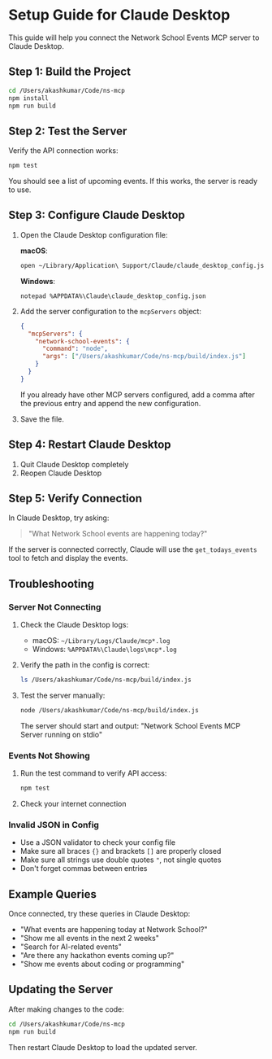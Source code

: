 # Setup Guide for Claude Desktop

This guide will help you connect the Network School Events MCP server to Claude Desktop.

## Step 1: Build the Project

```bash
cd /Users/akashkumar/Code/ns-mcp
npm install
npm run build
```

## Step 2: Test the Server

Verify the API connection works:

```bash
npm test
```

You should see a list of upcoming events. If this works, the server is ready to use.

## Step 3: Configure Claude Desktop

1. Open the Claude Desktop configuration file:

   **macOS**: 
   ```bash
   open ~/Library/Application\ Support/Claude/claude_desktop_config.json
   ```

   **Windows**:
   ```
   notepad %APPDATA%\Claude\claude_desktop_config.json
   ```

2. Add the server configuration to the `mcpServers` object:

   ```json
   {
     "mcpServers": {
       "network-school-events": {
         "command": "node",
         "args": ["/Users/akashkumar/Code/ns-mcp/build/index.js"]
       }
     }
   }
   ```

   If you already have other MCP servers configured, add a comma after the previous entry and append the new configuration.

3. Save the file.

## Step 4: Restart Claude Desktop

1. Quit Claude Desktop completely
2. Reopen Claude Desktop

## Step 5: Verify Connection

In Claude Desktop, try asking:

> "What Network School events are happening today?"

If the server is connected correctly, Claude will use the `get_todays_events` tool to fetch and display the events.

## Troubleshooting

### Server Not Connecting

1. Check the Claude Desktop logs:
   - macOS: `~/Library/Logs/Claude/mcp*.log`
   - Windows: `%APPDATA%\Claude\logs\mcp*.log`

2. Verify the path in the config is correct:
   ```bash
   ls /Users/akashkumar/Code/ns-mcp/build/index.js
   ```

3. Test the server manually:
   ```bash
   node /Users/akashkumar/Code/ns-mcp/build/index.js
   ```
   The server should start and output: "Network School Events MCP Server running on stdio"

### Events Not Showing

1. Run the test command to verify API access:
   ```bash
   npm test
   ```

2. Check your internet connection

### Invalid JSON in Config

- Use a JSON validator to check your config file
- Make sure all braces `{}` and brackets `[]` are properly closed
- Make sure all strings use double quotes `"`, not single quotes
- Don't forget commas between entries

## Example Queries

Once connected, try these queries in Claude Desktop:

- "What events are happening today at Network School?"
- "Show me all events in the next 2 weeks"
- "Search for AI-related events"
- "Are there any hackathon events coming up?"
- "Show me events about coding or programming"

## Updating the Server

After making changes to the code:

```bash
cd /Users/akashkumar/Code/ns-mcp
npm run build
```

Then restart Claude Desktop to load the updated server.

